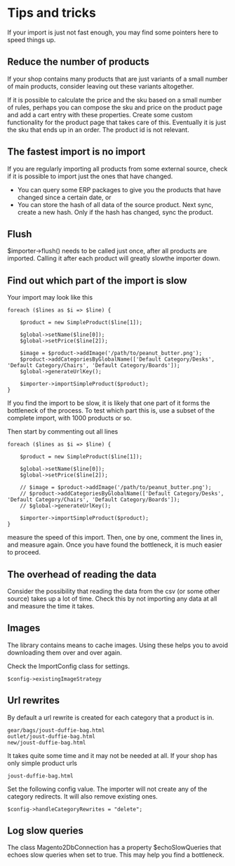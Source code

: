 # Tips and tricks

If your import is just not fast enough, you may find some pointers here to speed things up.

## Reduce the number of products

If your shop contains many products that are just variants of a small number of main products, consider leaving out these variants altogether.

If it is possible to calculate the price and the sku based on a small number of rules, perhaps you can compose the sku and price on the product page and add a cart entry with these properties.
Create some custom functionality for the product page that takes care of this.
Eventually it is just the sku that ends up in an order. The product id is not relevant.

## The fastest import is no import

If you are regularly importing all products from some external source, check if it is possible to import just the ones that have changed.

* You can query some ERP packages to give you the products that have changed since a certain date, or
* You can store the hash of all data of the source product. Next sync, create a new hash. Only if the hash has changed, sync the product.

## Flush

$importer->flush() needs to be called just once, after all products are imported. Calling it after each product will greatly slowthe importer down.

## Find out which part of the import is slow

Your import may look like this

    foreach ($lines as $i => $line) {

        $product = new SimpleProduct($line[1]);

        $global->setName($line[0]);
        $global->setPrice($line[2]);

        $image = $product->addImage('/path/to/peanut_butter.png');
        $product->addCategoriesByGlobalName(['Default Category/Desks', 'Default Category/Chairs', 'Default Category/Boards']);
        $global->generateUrlKey();

        $importer->importSimpleProduct($product);
    }

If you find the import to be slow, it is likely that one part of it forms the bottleneck of the process. To test which part this is, use a subset of the complete import, with 1000 products or so.

Then start by commenting out all lines

    foreach ($lines as $i => $line) {

        $product = new SimpleProduct($line[1]);

        $global->setName($line[0]);
        $global->setPrice($line[2]);

        // $image = $product->addImage('/path/to/peanut_butter.png');
        // $product->addCategoriesByGlobalName(['Default Category/Desks', 'Default Category/Chairs', 'Default Category/Boards']);
        // $global->generateUrlKey();

        $importer->importSimpleProduct($product);
    }

measure the speed of this import. Then, one by one, comment the lines in, and measure again. Once you have found the bottleneck, it is much easier to proceed.

## The overhead of reading the data

Consider the possibility that reading the data from the csv (or some other source) takes up a lot of time. Check this by not importing any data at all and measure the time it takes.

## Images

The library contains means to cache images. Using these helps you to avoid downloading them over and over again.

Check the ImportConfig class for settings.

    $config->existingImageStrategy

## Url rewrites

By default a url rewrite is created for each category that a product is in.

    gear/bags/joust-duffie-bag.html
    outlet/joust-duffie-bag.html
    new/joust-duffie-bag.html

It takes quite some time and it may not be needed at all. If your shop has only simple product urls

    joust-duffie-bag.html

Set the following config value. The importer will not create any of the category redirects. It will also remove existing ones.

    $config->handleCategoryRewrites = "delete";

## Log slow queries

The class Magento2DbConnection has a property $echoSlowQueries that echoes slow queries when set to true. This may help you find a bottleneck.
